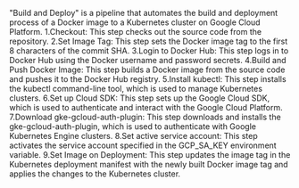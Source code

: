 "Build and Deploy" is a pipeline that automates the build and deployment process of a Docker image to a Kubernetes cluster on Google Cloud Platform.
1.Checkout: This step checks out the source code from the repository.
2.Set Image Tag: This step sets the Docker image tag to the first 8 characters of the commit SHA.
3.Login to Docker Hub: This step logs in to Docker Hub using the Docker username and password secrets.
4.Build and Push Docker Image: This step builds a Docker image from the source code and pushes it to the Docker Hub registry.
5.Install kubectl: This step installs the kubectl command-line tool, which is used to manage Kubernetes clusters.
6.Set up Cloud SDK: This step sets up the Google Cloud SDK, which is used to authenticate and interact with the Google Cloud Platform.
7.Download gke-gcloud-auth-plugin: This step downloads and installs the gke-gcloud-auth-plugin, which is used to authenticate with Google Kubernetes Engine clusters.
8.Set active service account: This step activates the service account specified in the GCP_SA_KEY environment variable.
9.Set Image on Deployment: This step updates the image tag in the Kubernetes deployment manifest with the newly built Docker image tag and applies the changes to the Kubernetes cluster.
